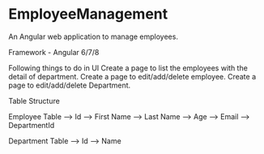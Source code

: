 # EmployeeManagement
An Angular web application to manage employees.

Framework - Angular 6/7/8

Following things to do in UI
  Create a page to list the employees with the detail of department.
  Create a page to edit/add/delete employee. 
  Create a page to edit/add/delete Department. 

Table Structure

  Employee Table 
  --> Id
  --> First Name
  --> Last Name
  --> Age
  --> Email
  --> DepartmentId

  Department Table
  --> Id
  --> Name




